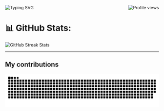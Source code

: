 <div style="display: flex; justify-content: space-between; align-items: center;">
  <span style="flex: 1;">
    <img src="https://readme-typing-svg.herokuapp.com?size=30&background=45E5FF00&center=true&vCenter=true&lines=%F0%9F%91%8B%F0%9F%8F%BC+Hi+there!+I'm+Nehal" alt="Typing SVG">
  </span>
  <span style="flex: 1; text-align: right;">
    <img src="https://komarev.com/ghpvc/?username=inehalbabu&color=dc143c&style=for-the-badge" alt="Profile views">
  </span>
</div>


# 📊 GitHub Stats:
<img src="https://github-readme-streak-stats.herokuapp.com/?user=inehalbabu&theme=react&hide_border=false" alt="GitHub Streak Stats">

---
## My contributions
<picture>
  <source media="(prefers-color-scheme: dark)" srcset="https://raw.githubusercontent.com/inehalbabu/inehalbabu/output/github-contribution-grid-snake-dark.svg">
  <source media="(prefers-color-scheme: light)" srcset="https://raw.githubusercontent.com/inehalbabu/inehalbabu/output/github-contribution-grid-snake.svg">
  <img alt="github contribution grid snake animation" src="https://raw.githubusercontent.com/inehalbabu/inehalbabu/output/github-contribution-grid-snake.svg">
</picture>

